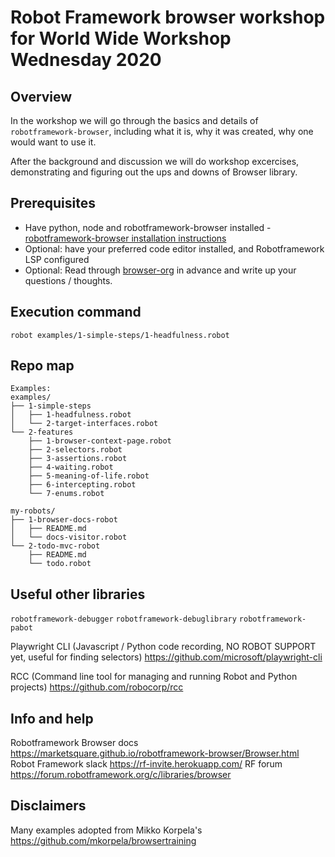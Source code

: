 # Robot Framework browser workshop for World Wide Workshop Wednesday 2020
## Overview
In the workshop we will go through the basics and details of `robotframework-browser`, including what it is, why it was created, why one would want to use it.

After the background and discussion we will do workshop excercises, demonstrating and figuring out the ups and downs of Browser library.

## Prerequisites
- Have python, node and robotframework-browser installed 
		- [robotframework-browser installation instructions](https://github.com/MarketSquare/robotframework-browser#installation-instructions)
- Optional: have your preferred code editor installed, and Robotframework LSP configured
- Optional: Read through [browser-org](https://robotframework-browser.org/) in advance and write up your questions / thoughts.

## Execution command
`robot examples/1-simple-steps/1-headfulness.robot`

## Repo map

```
Examples:
examples/
├── 1-simple-steps
│   ├── 1-headfulness.robot
│   └── 2-target-interfaces.robot
└── 2-features
    ├── 1-browser-context-page.robot
    ├── 2-selectors.robot
    ├── 3-assertions.robot
    ├── 4-waiting.robot
    ├── 5-meaning-of-life.robot
    ├── 6-intercepting.robot
    └── 7-enums.robot

my-robots/
├── 1-browser-docs-robot
│   ├── README.md
│   └── docs-visitor.robot
└── 2-todo-mvc-robot
    ├── README.md
    └── todo.robot
```

## Useful other libraries
`robotframework-debugger`
`robotframework-debuglibrary`
`robotframework-pabot`

Playwright CLI (Javascript / Python code recording, NO ROBOT SUPPORT yet, useful for finding selectors)
https://github.com/microsoft/playwright-cli

RCC (Command line tool for managing and running Robot and Python projects)
https://github.com/robocorp/rcc
 

## Info and help
Robotframework Browser docs https://marketsquare.github.io/robotframework-browser/Browser.html
Robot Framework slack https://rf-invite.herokuapp.com/
RF forum https://forum.robotframework.org/c/libraries/browser

## Disclaimers

Many examples adopted from Mikko Korpela's https://github.com/mkorpela/browsertraining 
